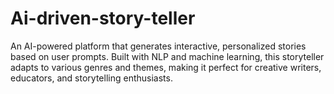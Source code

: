 # Ai-driven-story-teller
An AI-powered platform that generates interactive, personalized stories based on user prompts. Built with NLP and machine learning, this storyteller adapts to various genres and themes, making it perfect for creative writers, educators, and storytelling enthusiasts.
